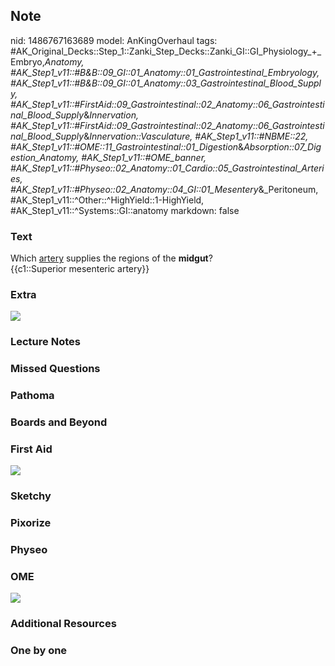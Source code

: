 ## Note
nid: 1486767163689
model: AnKingOverhaul
tags: #AK_Original_Decks::Step_1::Zanki_Step_Decks::Zanki_GI::GI_Physiology_+_Embryo,_Anatomy, #AK_Step1_v11::#B&B::09_GI::01_Anatomy::01_Gastrointestinal_Embryology, #AK_Step1_v11::#B&B::09_GI::01_Anatomy::03_Gastrointestinal_Blood_Supply, #AK_Step1_v11::#FirstAid::09_Gastrointestinal::02_Anatomy::06_Gastrointestinal_Blood_Supply_&_Innervation, #AK_Step1_v11::#FirstAid::09_Gastrointestinal::02_Anatomy::06_Gastrointestinal_Blood_Supply_&_Innervation::Vasculature, #AK_Step1_v11::#NBME::22, #AK_Step1_v11::#OME::11_Gastrointestinal::01_Digestion_&_Absorption::07_Digestion_Anatomy, #AK_Step1_v11::#OME_banner, #AK_Step1_v11::#Physeo::02_Anatomy::01_Cardio::05_Gastrointestinal_Arteries, #AK_Step1_v11::#Physeo::02_Anatomy::04_GI::01_Mesentery_&_Peritoneum, #AK_Step1_v11::^Other::^HighYield::1-HighYield, #AK_Step1_v11::^Systems::GI::anatomy
markdown: false

### Text
<div>
  <div>
    Which <u>artery</u> supplies the regions of the <b>midgut</b>?
  </div>
  <div>
    {{c1::Superior mesenteric artery}}
  </div>
</div>

### Extra
<img src="paste-451255033921734.jpg">

### Lecture Notes


### Missed Questions


### Pathoma


### Boards and Beyond


### First Aid
<img src="tmpeu0X8D.png">

### Sketchy


### Pixorize


### Physeo


### OME
<div class="ome-widget">
  <a href="https://onlinemeded.org?ref=anki"><img src=
  "_OME_AnkiFlashcards_General_3.png"></a>
</div>

### Additional Resources


### One by one

